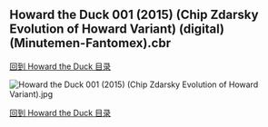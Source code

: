 ## Howard the Duck 001 (2015) (Chip Zdarsky Evolution of Howard Variant) (digital) (Minutemen-Fantomex).cbr


[回到 Howard the Duck 目录](https://github.com/alicewish/markdown/blob/master/series/Howard-Duck.md)


![Howard the Duck 001 (2015) (Chip Zdarsky Evolution of Howard Variant).jpg](https://wx1.sinaimg.cn/large/6a9fdecaly1fr0ul7zkblj21kw2edhas.jpg)

[回到 Howard the Duck 目录](https://github.com/alicewish/markdown/blob/master/series/Howard-Duck.md)

